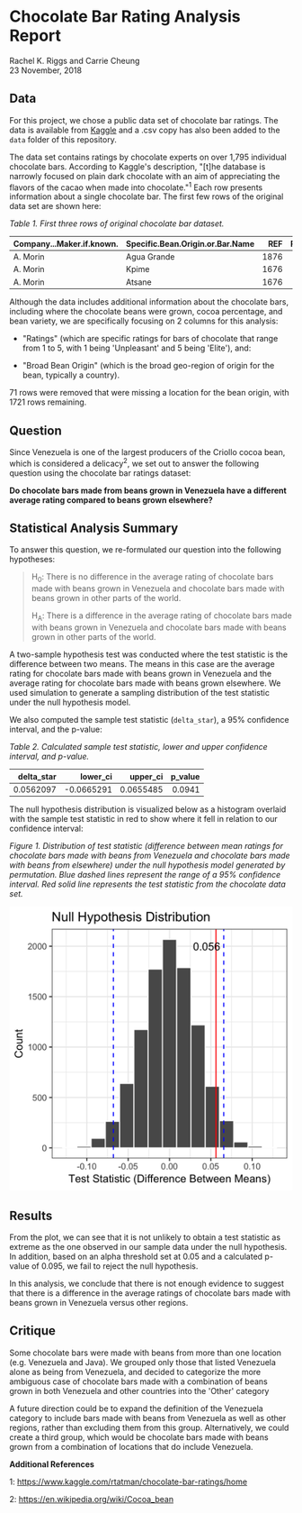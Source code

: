 Chocolate Bar Rating Analysis Report
================
Rachel K. Riggs and Carrie Cheung
<br>23 November, 2018

Data
----

For this project, we chose a public data set of chocolate bar ratings. The data is available from [Kaggle](https://www.kaggle.com/rtatman/chocolate-bar-ratings) and a .csv copy has also been added to the `data` folder of this repository.

The data set contains ratings by chocolate experts on over 1,795 individual chocolate bars. According to Kaggle's description, "\[t\]he database is narrowly focused on plain dark chocolate with an aim of appreciating the flavors of the cacao when made into chocolate."<sup>1</sup> Each row presents information about a single chocolate bar. The first few rows of the original data set are shown here:

*Table 1. First three rows of original chocolate bar dataset.*

| Company...Maker.if.known. | Specific.Bean.Origin.or.Bar.Name |   REF|  Review.Date| Cocoa.Percent | Company.Location |  Rating| Bean.Type | Broad.Bean.Origin |
|:--------------------------|:---------------------------------|-----:|------------:|:--------------|:-----------------|-------:|:----------|:------------------|
| A. Morin                  | Agua Grande                      |  1876|         2016| 63%           | France           |    3.75|           | Sao Tome          |
| A. Morin                  | Kpime                            |  1676|         2015| 70%           | France           |    2.75|           | Togo              |
| A. Morin                  | Atsane                           |  1676|         2015| 70%           | France           |    3.00|           | Togo              |

Although the data includes additional information about the chocolate bars, including where the chocolate beans were grown, cocoa percentage, and bean variety, we are specifically focusing on 2 columns for this analysis:

-   "Ratings" (which are specific ratings for bars of chocolate that range from 1 to 5, with 1 being 'Unpleasant' and 5 being 'Elite'), and:

-   "Broad Bean Origin" (which is the broad geo-region of origin for the bean, typically a country).

71 rows were removed that were missing a location for the bean origin, with 1721 rows remaining.

Question
--------

Since Venezuela is one of the largest producers of the Criollo cocoa bean, which is considered a delicacy<sup>2</sup>, we set out to answer the following question using the chocolate bar ratings dataset:

**Do chocolate bars made from beans grown in Venezuela have a different average rating compared to beans grown elsewhere?**

Statistical Analysis Summary
----------------------------

To answer this question, we re-formulated our question into the following hypotheses:

> H<sub>0</sub>: There is no difference in the average rating of chocolate bars made with beans grown in Venezuela and chocolate bars made with beans grown in other parts of the world.
>
> H<sub>A</sub>: There is a difference in the average rating of chocolate bars made with beans grown in Venezuela and chocolate bars made with beans grown in other parts of the world.

A two-sample hypothesis test was conducted where the test statistic is the difference between two means. The means in this case are the average rating for chocolate bars made with beans grown in Venezuela and the average rating for chocolate bars made with beans grown elsewhere. We used simulation to generate a sampling distribution of the test statistic under the null hypothesis model.

We also computed the sample test statistic (`delta_star`), a 95% confidence interval, and the p-value:

*Table 2. Calculated sample test statistic, lower and upper confidence interval, and p-value.*

|  delta\_star|   lower\_ci|  upper\_ci|  p\_value|
|------------:|-----------:|----------:|---------:|
|    0.0562097|  -0.0665291|  0.0655485|    0.0941|

The null hypothesis distribution is visualized below as a histogram overlaid with the sample test statistic in red to show where it fell in relation to our confidence interval:

*Figure 1. Distribution of test statistic (difference between mean ratings for chocolate bars made with beans from Venezuela and chocolate bars made with beans from elsewhere) under the null hypothesis model generated by permutation. Blue dashed lines represent the range of a 95% confidence interval. Red solid line represents the test statistic from the chocolate data set.*

![](../results/choc_ratings_analysis_viz.png)

Results
-------

From the plot, we can see that it is not unlikely to obtain a test statistic as extreme as the one observed in our sample data under the null hypothesis. In addition, based on an alpha threshold set at 0.05 and a calculated p-value of 0.095, we fail to reject the null hypothesis.

In this analysis, we conclude that there is not enough evidence to suggest that there is a difference in the average ratings of chocolate bars made with beans grown in Venezuela versus other regions.

Critique
--------

Some chocolate bars were made with beans from more than one location (e.g. Venezuela and Java). We grouped only those that listed Venezuela alone as being from Venezuela, and decided to categorize the more ambiguous case of chocolate bars made with a combination of beans grown in both Venezuela and other countries into the 'Other' category

A future direction could be to expand the definition of the Venezuela category to include bars made with beans from Venezuela as well as other regions, rather than excluding them from this group. Alternatively, we could create a third group, which would be chocolate bars made with beans grown from a combination of locations that do include Venezuela.

**Additional References**

1: <https://www.kaggle.com/rtatman/chocolate-bar-ratings/home>

2: <https://en.wikipedia.org/wiki/Cocoa_bean>
